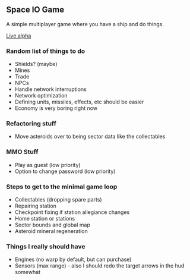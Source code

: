 ## Space IO Game

A simple multiplayer game where you have a ship and do things.

[Live alpha](https://inharmonious.floomby.us/)

### Random list of things to do

- Shields? (maybe)
- Mines
- Trade
- NPCs
- Handle network interruptions
- Network optimization
- Defining units, missiles, effects, etc should be easier
- Economy is very boring right now

### Refactoring stuff

- Move asteroids over to being sector data like the collectables

### MMO Stuff

- Play as guest (low priority)
- Option to change password (low priority)

### Steps to get to the minimal game loop

- Collectables (dropping spare parts)
- Repairing station
- Checkpoint fixing if station allegiance changes
- Home station or stations
- Sector bounds and global map
- Asteroid mineral regeneration

### Things I really should have

- Engines (no warp by default, but can purchase)
- Sensors (max range) - also I should redo the target arrows in the hud somewhat
